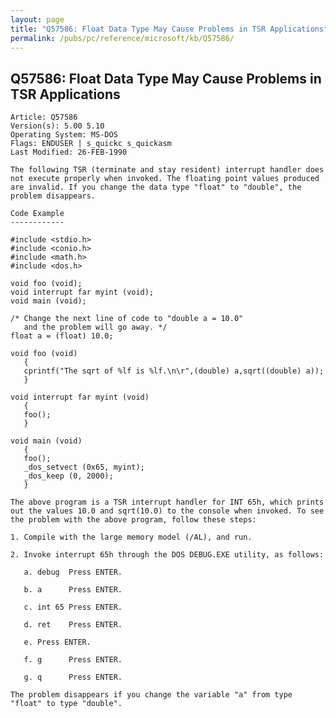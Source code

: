 ```yaml
---
layout: page
title: "Q57586: Float Data Type May Cause Problems in TSR Applications"
permalink: /pubs/pc/reference/microsoft/kb/Q57586/
---
```


## Q57586: Float Data Type May Cause Problems in TSR Applications

	Article: Q57586
	Version(s): 5.00 5.10
	Operating System: MS-DOS
	Flags: ENDUSER | s_quickc s_quickasm
	Last Modified: 26-FEB-1990
	
	The following TSR (terminate and stay resident) interrupt handler does
	not execute properly when invoked. The floating point values produced
	are invalid. If you change the data type "float" to "double", the
	problem disappears.
	
	Code Example
	------------
	
	#include <stdio.h>
	#include <conio.h>
	#include <math.h>
	#include <dos.h>
	
	void foo (void);
	void interrupt far myint (void);
	void main (void);
	
	/* Change the next line of code to "double a = 10.0"
	   and the problem will go away. */
	float a = (float) 10.0;
	
	void foo (void)
	   {
	   cprintf("The sqrt of %lf is %lf.\n\r",(double) a,sqrt((double) a));
	   }
	
	void interrupt far myint (void)
	   {
	   foo();
	   }
	
	void main (void)
	   {
	   foo();
	   _dos_setvect (0x65, myint);
	   _dos_keep (0, 2000);
	   }
	
	The above program is a TSR interrupt handler for INT 65h, which prints
	out the values 10.0 and sqrt(10.0) to the console when invoked. To see
	the problem with the above program, follow these steps:
	
	1. Compile with the large memory model (/AL), and run.
	
	2. Invoke interrupt 65h through the DOS DEBUG.EXE utility, as follows:
	
	   a. debug  Press ENTER.
	
	   b. a      Press ENTER.
	
	   c. int 65 Press ENTER.
	
	   d. ret    Press ENTER.
	
	   e. Press ENTER.
	
	   f. g      Press ENTER.
	
	   g. q      Press ENTER.
	
	The problem disappears if you change the variable "a" from type
	"float" to type "double".
